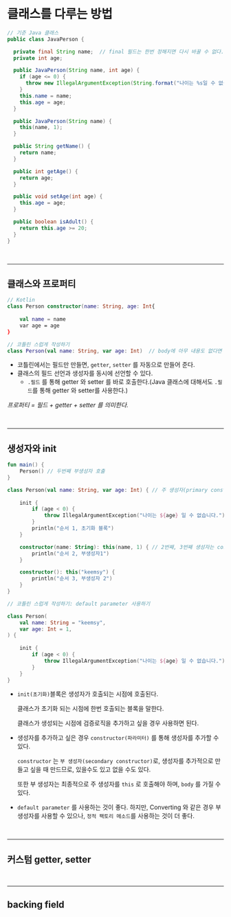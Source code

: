 # **클래스를 다루는 방법**

```java
// 기준 Java 클래스
public class JavaPerson {

  private final String name;  // final 필드는 한번 정해지면 다시 바꿀 수 없다.
  private int age;

  public JavaPerson(String name, int age) {
    if (age <= 0) {
      throw new IllegalArgumentException(String.format("나이는 %s일 수 없습니다", age));
    }
    this.name = name;
    this.age = age;
  }

  public JavaPerson(String name) {
    this(name, 1);
  }

  public String getName() {
    return name;
  }

  public int getAge() {
    return age;
  }

  public void setAge(int age) {
    this.age = age;
  }

  public boolean isAdult() {
    return this.age >= 20;
  }
}
```

<br><hr>

## **클래스와 프로퍼티**

```kotlin
// Kotlin 
class Person constructor(name: String, age: Int{
    
    val name = name
    var age = age
}

// 코틀린 스럽게 작성하기
class Person(val name: String, var age: Int)  // body에 아무 내용도 없다면 생략 가능하다.

```

- 코틀린에서는 필드만 만들면, `getter`, `setter` 를 자동으로 만들어 준다.
- 클래스의 필드 선언과 생성자를 동시에 선언할 수 있다.
  - `.필드` 를 통해 getter 와 setter 를 바로 호출한다.(Java 클래스에 대해서도 `.필드`를 통해 getter 와 setter를 사용한다.)

*프로퍼티 = 필드 + getter + setter 를 의미한다.*

<br><hr>

## **생성자와 init**

```kotlin
fun main() {
    Person() // 두번째 부생성자 호출
}

class Person(val name: String, var age: Int) { // 주 생성자(primary constructor) 부분: 반드시 존재해야 한다. 단, 주 생성자에 파라미터가 하나도 없으면 생략 가능하다.
    
    init { 
        if (age < 0) {
            throw IllegalArgumentException("나이는 ${age} 일 수 없습니다.")
        }
        println("순서 1, 초기화 블록")
    }

    constructor(name: String): this(name, 1) { // 2번째, 3번째 생성자는 contructor 를 사용해야 한다. this 를 통해 다른 생성자를 호출한다. 
        println("순서 2, 부생성자1")
    }

    constructor(): this("keemsy") {
        println("순서 3, 부생성자 2")
    }
}

// 코틀린 스럽게 작성하기: default parameter 사용하기

class Person(
    val name: String = "keemsy",
    var age: Int = 1,
) {
    
    init {
        if (age < 0) {
            throw IllegalArgumentException("나이는 ${age} 일 수 없습니다.")
        }
    }
}

```

- `init(초기화)`블록은 생성자가 호출되는 시점에 호출된다.
  
  클래스가 초기화 되는 시점에 한번 호출되는 블록을 말한다.

  클래스가 생성되는 시점에 검증로직을 추가하고 싶을 경우 사용하면 된다.

- 생성자를 추가하고 싶은 경우 `constructor(파라미터)` 를 통해 생성자를 추가할 수 있다.

  `constructor` 는 `부 생성자(secondary constructor)`로, 생성자를 추가적으로 만들고 싶을 때 만드므로, 있을수도 있고 없을 수도 있다.

  또한 부 생성자는 최종적으로 주 생성자를 `this` 로 호출해야 하며, `body` 를 가질 수 있다.

- `default parameter` 를 사용하는 것이 좋다. 하지만, Converting 와 같은 경우 부생성자를 사용할 수 있으나, `정적 팩토리 메소드`를 사용하는 것이 더 좋다.

<br><hr>

## 커스텀 getter, setter

<br><hr>

## backing field


